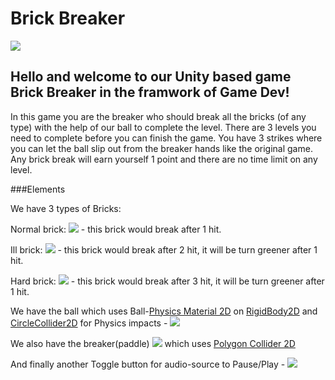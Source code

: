 # Brick Breaker

 ![](https://i.imgur.com/77TK9zB.png)

## Hello and welcome to our Unity based game Brick Breaker in the framwork of Game Dev!

In this game you are the breaker who should break all the bricks (of any type) with the help of our ball to complete the level.
There are 3 levels you need to complete before you can finish the game.
You have 3 strikes where you can let the ball slip out from the breaker hands like the original game.
Any brick break will earn yourself 1 point and there are no time limit on any level.

###Elements

We have 3 types of Bricks:

Normal brick: ![](https://i.imgur.com/JHqhRzz.png) - this brick would break after 1 hit.

Ill brick: ![](https://i.imgur.com/HzqBSvi.png) - this brick would break after 2 hit, it will be turn greener after 1 hit.

Hard brick: ![](https://i.imgur.com/CkcfZhv.png) - this brick would break after 3 hit, it will be turn greener after 1 hit.

We have the ball which uses Ball-[Physics Material 2D](https://docs.unity3d.com/Manual/class-PhysicsMaterial2D.html) on [RigidBody2D](https://docs.unity3d.com/Manual/class-Rigidbody2D.html) and [CircleCollider2D](https://docs.unity3d.com/ScriptReference/CircleCollider2D.html) for Physics impacts - ![](https://i.imgur.com/EvFo6BG.png)

We also have the breaker(paddle) ![](https://i.imgur.com/SXKxjdx.png) which uses [Polygon Collider 2D](https://docs.unity3d.com/ScriptReference/PolygonCollider2D.html)

And finally another Toggle button for audio-source to Pause/Play - ![](https://i.imgur.com/liU48mA.png)
